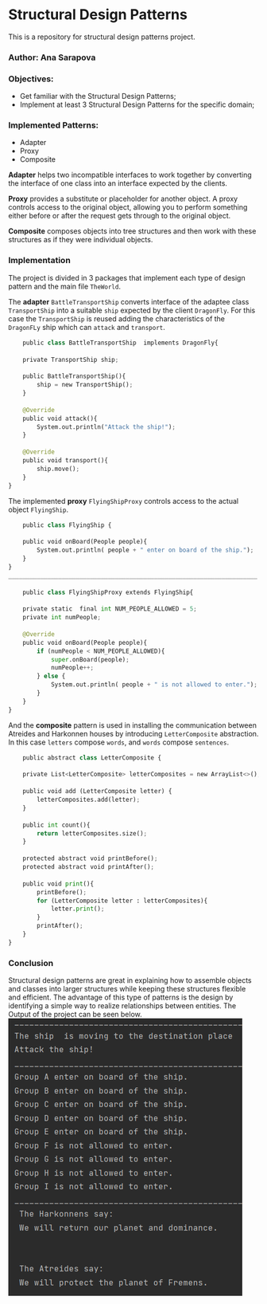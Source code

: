 # Structural Design Patterns
This is a repository for structural design patterns project.
### Author: Ana Sarapova

### Objectives:
* Get familiar with the Structural Design Patterns;
* Implement at least 3 Structural Design Patterns for the specific domain;

### Implemented Patterns:
* Adapter
* Proxy
* Composite

**Adapter** helps two incompatible interfaces to work together by converting
the interface of one class into an interface expected by the clients.

**Proxy** provides a substitute or placeholder for another object.
A proxy controls access to the original object,
allowing you to perform something either before or after the request gets through to the original object.

**Composite** composes objects into tree structures and then work with these structures as if they were individual objects.

### Implementation
The project is divided in 3 packages that implement each type of design pattern and the main file `TheWorld`.

The **adapter** `BattleTransportShip` converts interface of the adaptee class `TransportShip` into a suitable `ship` expected by the client `DragonFly`.
For this case the `TransportShip` is reused adding the characteristics of the `DragonFLy` ship which can `attack` and `transport`.

```python
    public class BattleTransportShip  implements DragonFly{

    private TransportShip ship;

    public BattleTransportShip(){
        ship = new TransportShip();
    }

    @Override
    public void attack(){
        System.out.println("Attack the ship!");
    }

    @Override
    public void transport(){
        ship.move();
    }
}
```

The implemented **proxy** `FlyingShipProxy` controls access to the actual object `FlyingShip`.
```python
    public class FlyingShip {

    public void onBoard(People people){
        System.out.println( people + " enter on board of the ship.");
    }
}
______________________________________________________________________

    public class FlyingShipProxy extends FlyingShip{

    private static  final int NUM_PEOPLE_ALLOWED = 5;
    private int numPeople;

    @Override
    public void onBoard(People people){
        if (numPeople < NUM_PEOPLE_ALLOWED){
            super.onBoard(people);
            numPeople++;
        } else {
            System.out.println( people + " is not allowed to enter.");
        }
    }
}
```

And the **composite** pattern is used in installing the communication between Atreides and Harkonnen houses by introducing `LetterComposite` abstraction.
In this case `letters` compose `words`, and `words` compose `sentences`.
```python
    public abstract class LetterComposite {

    private List<LetterComposite> letterComposites = new ArrayList<>();

    public void add (LetterComposite letter) {
        letterComposites.add(letter);
    }

    public int count(){
        return letterComposites.size();
    }

    protected abstract void printBefore();
    protected abstract void printAfter();

    public void print(){
        printBefore();
        for (LetterComposite letter : letterComposites){
            letter.print();
        }
        printAfter();
    }
}
```
### Conclusion
Structural design patterns are great in explaining how to assemble objects and classes into larger structures
while keeping these structures flexible and efficient. The advantage of this type of patterns is the design 
by identifying a simple way to realize relationships between entities. The Output of the project can be seen below.
![img.png](../images/img_5.png)